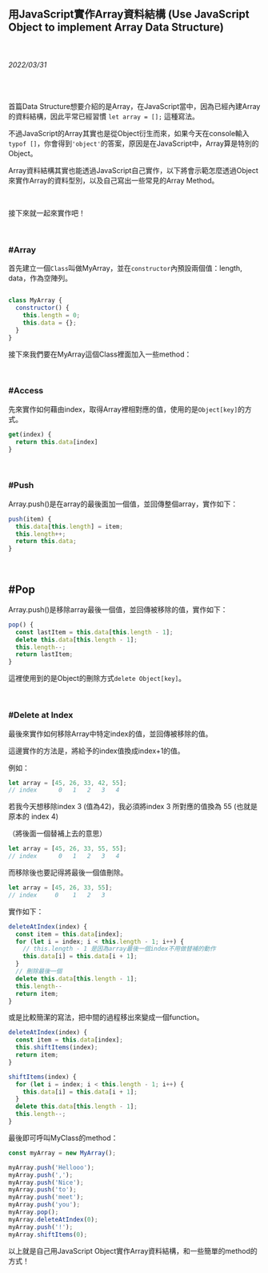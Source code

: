 ## 用JavaScript實作Array資料結構 (Use JavaScript Object to implement Array Data Structure)

<br>

###### 2022/03/31

<br>

首篇Data Structure想要介紹的是Array，在JavaScript當中，因為已經內建Array的資料結構，因此平常已經習慣 ```let array = [];``` 這種寫法。

不過JavaScript的Array其實也是從Object衍生而來，如果今天在console輸入 ```typof []```，你會得到```'object'```的答案，原因是在JavaScript中，Array算是特別的Object。

Array資料結構其實也能透過JavaScript自己實作，以下將會示範怎麼透過Object來實作Array的資料型別，以及自己寫出一些常見的Array Method。

<br>

接下來就一起來實作吧！


<br>

### \#Array

首先建立一個```Class```叫做MyArray，並在```constructor```內預設兩個值：length, data，作為空陣列。

```javascript

class MyArray {
  constructor() {
    this.length = 0;
    this.data = {};
  }
}

```

接下來我們要在MyArray這個Class裡面加入一些method：

<br>

### \#Access

先來實作如何藉由index，取得Array裡相對應的值，使用的是```Object[key]```的方式。

```javascript
get(index) {
  return this.data[index]
}
```

<br>

### \#Push

Array.push()是在array的最後面加一個值，並回傳整個array，實作如下：

```javascript
push(item) {
  this.data[this.length] = item;
  this.length++;
  return this.data;
}
```

<br>

## \#Pop

Array.push()是移除array最後一個值，並回傳被移除的值，實作如下：

```javascript
pop() {
  const lastItem = this.data[this.length - 1];
  delete this.data[this.length - 1];
  this.length--;
  return lastItem;
}

```

這裡使用到的是Object的刪除方式```delete Object[key]```。

<br>

### \#Delete at Index

最後來實作如何移除Array中特定index的值，並回傳被移除的值。

這邊實作的方法是，將給予的index值換成index+1的值。

例如：

```javascript
let array = [45, 26, 33, 42, 55];
// index      0   1   2   3   4
```

若我今天想移除index 3 (值為42)，我必須將index 3 所對應的值換為 55 (也就是原本的 index 4)

（將後面一個替補上去的意思）

```javascript
let array = [45, 26, 33, 55, 55];
// index      0   1   2   3   4
```

而移除後也要記得將最後一個值刪除。

```javascript
let array = [45, 26, 33, 55];
// index     0    1   2   3
```

實作如下：

```javascript
deleteAtIndex(index) {
  const item = this.data[index];
  for (let i = index; i < this.length - 1; i++) {
    // this.length - 1 是因為array最後一個index不用做替補的動作
    this.data[i] = this.data[i + 1];
  }
  // 刪除最後一個
  delete this.data[this.length - 1];
  this.length--
  return item;
}
```

或是比較簡潔的寫法，把中間的過程移出來變成一個function。

```javascript
deleteAtIndex(index) {
  const item = this.data[index];
  this.shiftItems(index);
  return item;
}

shiftItems(index) {
  for (let i = index; i < this.length - 1; i++) {
    this.data[i] = this.data[i + 1];
  }
  delete this.data[this.length - 1];
  this.length--;
}
```


最後即可呼叫MyClass的method：

```javascript
const myArray = new MyArray();

myArray.push('Hellooo');
myArray.push(',');
myArray.push('Nice');
myArray.push('to');
myArray.push('meet');
myArray.push('you');
myArray.pop();
myArray.deleteAtIndex(0);
myArray.push('!');
myArray.shiftItems(0);
```

以上就是自己用JavaScript Object實作Array資料結構，和一些簡單的method的方式！